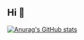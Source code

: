 ## Hi 👋
[![Anurag's GitHub stats](https://github-readme-stats.vercel.app/api?username=findnamed)](https://github.com/anuraghazra/github-readme-stats)
<!--
**findnamed/findnamed** is a ✨ _special_ ✨ repository because its `README.md` (this file) appears on your GitHub profile.

Here are some ideas to get you started:

- 🔭 I’m currently working on ...
- 🌱 I’m currently learning ...
- 👯 I’m looking to collaborate on ...
- 🤔 I’m looking for help with ...
- 💬 Ask me about ...
- 📫 How to reach me: ...
- 😄 Pronouns: ...
- ⚡ Fun fact: ...
-->
